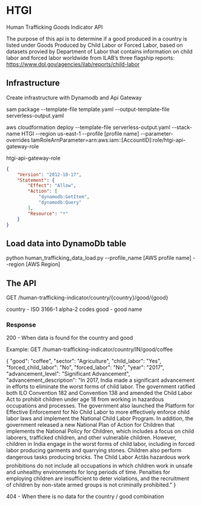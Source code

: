 # HTGI
Human Trafficking Goods Indicator API

The purpose of this api is to determine if a good produced in a country is listed under Goods Produced by Child Labor or Forced Labor,
based on datasets provied by Department of Labor that contains information on child labor and forced labor worldwide from ILAB’s three flagship reports: https://www.dol.gov/agencies/ilab/reports/child-labor

## Infrastructure

Create infrastructure with Dynamodb and Api Gateway

sam package --template-file template.yaml --output-template-file serverless-output.yaml 

aws cloudformation  deploy --template-file serverless-output.yaml --stack-name HTGI --region us-east-1 --profile [profile name] --parameter-overrides IamRoleArnParameter=arn:aws:iam::[AccountID]:role/htgi-api-gateway-role

htgi-api-gateway-role
```json
{
    "Version": "2012-10-17",
    "Statement": {
        "Effect": "Allow",
        "Action": [
            "dynamodb:GetItem",
            "dynamodb:Query"
        ],
        "Resource": "*"
    }
}
```
## Load data into DynamoDb table

python human_trafficking_data_load.py --profile_name [AWS profile name] --region [AWS Region]

## The API

GET /human-trafficking-indicator/country/{country}/good/{good} 

country - ISO 3166-1 alpha-2 codes
good - good name

### Response

200 - When data is found for the country and good

Example:
GET /human-trafficking-indicator/country/IN/good/coffee

{
  "good": "coffee",
  "sector": "Agriculture",
  "child_labor": "Yes",
  "forced_child_labor": "No",
  "forced_labor": "No",
  "year": "2017",
  "advancement_level": "Significant Advancement",
  "advancement_description": "In 2017, India made a significant advancement in efforts to eliminate the worst forms of child labor. The government ratified both ILO Convention 182 and Convention 138 and amended the Child Labor Act to prohibit children under age 18 from working in hazardous occupations and processes. The government also launched the Platform for Effective Enforcement for No Child Labor to more effectively enforce child labor laws and implement the National Child Labor Program. In addition, the government released a new National Plan of Action for Children that implements the National Policy for Children, which includes a focus on child laborers, trafficked children, and other vulnerable children. However, children in India engage in the worst forms of child labor, including in forced labor producing garments and quarrying stones. Children also perform dangerous tasks producing bricks. The Child Labor Actâs hazardous work prohibitions do not include all occupations in which children work in unsafe and unhealthy environments for long periods of time. Penalties for employing children are insufficient to deter violations, and the recruitment of children by non-state armed groups is not criminally prohibited."
}

404 - When there is no data for the country / good combination
